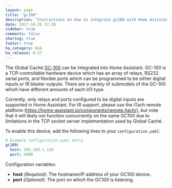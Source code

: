```yaml
---
layout: page
title: "gc100"
description: "Instructions on how to integrate gc100 with Home Assistant."
date: 2017-10-26 17:20
sidebar: true
comments: false
sharing: true
footer: true
ha_category: Hub
ha_release: 0.57
---
```


The Global Caché [GC-100](https://www.globalcache.com/products/gc-100/) can be integrated into Home Assistant. GC-100 is a TCP-controllable
hardware device which has an array of relays, RS232 serial ports, and flexible ports which can be programmed to be either digital inputs or IR blaster outputs. There are a variety of submodels of the GC-100 which have different amounts of each I/O type.

Currently, only relays and ports configured to be digital inputs are supported in Home Assistant. For IR support, please use the iTach remote platform (https://home-assistant.io/components/remote.itach/), but note that it will likely not function concurrently on the same GC100 due to limitations in the TCP socket server implementation used by Global Caché.

To enable this device, add the following lines to your `configuration.yaml`:

```yaml
# Example configuration.yaml entry
gc100:
  host: 192.168.1.114
  port: 4998
```

Configuration variables:

- **host** (*Required*): The hostname/IP address of your GC100 device.
- **port** (*Optional*): The port on which the GC100 is listening.
